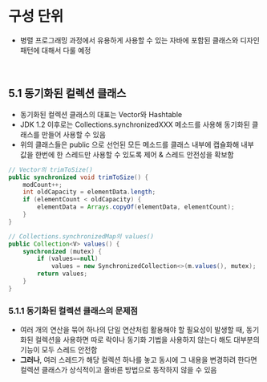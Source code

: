 # 구성 단위
- 병렬 프로그래밍 과정에서 유용하게 사용할 수 있는 자바에 포함된 클래스와 디자인 패턴에 대해서 다룰 예정

</br>

## 5.1 동기화된 컬렉션 클래스
- 동기화된 컬렉션 클래스의 대표는 Vector와 Hashtable
- JDK 1.2 이후로는 Collections.synchronizedXXX 메소드를 사용해 동기화된 클래스를 만들어 사용할 수 있음
- 위의 클래스들은 public 으로 선언된 모든 메소드를 클래스 내부에 캡슐화해 내부 값을 한번에 한 스레드만 사용할 수 있도록 제어 & 스레드 안전성을 확보함
~~~java
// Vector의 trimToSize()
public synchronized void trimToSize() {
    modCount++;
    int oldCapacity = elementData.length;
    if (elementCount < oldCapacity) {
        elementData = Arrays.copyOf(elementData, elementCount);
    }
}

// Collections.synchronizedMap의 values()
public Collection<V> values() {
    synchronized (mutex) {
        if (values==null)
            values = new SynchronizedCollection<>(m.values(), mutex);
        return values;
    }
}
~~~

### 5.1.1 동기화된 컬렉션 클래스의 문제점
- 여러 개의 연산을 묶어 하나의 단일 연산처럼 활용해야 할 필요성이 발생할 때, 동기화된 컬렉션을 사용하면 따로 락이나 동기화 기법을 사용하지 않는다 해도 대부분의 기능이 모두 스레드 안전함
- **그러나**, 여러 스레드가 해당 컬렉션 하나를 놓고 동시에 그 내용을 변경하려 한다면 컬렉션 클래스가 상식적이고 올바른 방법으로 동작하지 않을 수 있음

